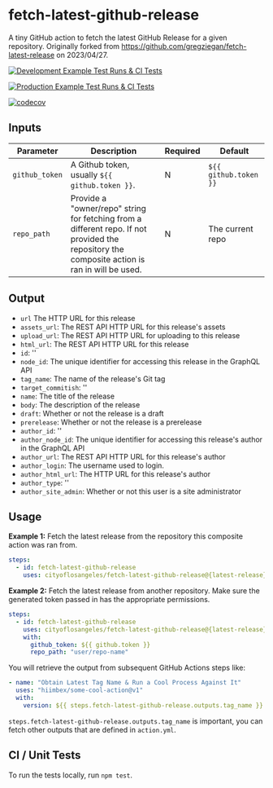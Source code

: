 # fetch-latest-github-release

A tiny GitHub action to fetch the latest GitHub Release for a given repository. Originally forked from https://github.com/gregziegan/fetch-latest-release on 2023/04/27.

[![Development Example Test Runs & CI Tests](https://github.com/CityOfLosAngeles/fetch-latest-github-release/actions/workflows/example-runs.yml/badge.svg?branch=development)](https://github.com/CityOfLosAngeles/fetch-latest-github-release/actions/workflows/example-runs.yml)

[![Production Example Test Runs & CI Tests](https://github.com/CityOfLosAngeles/fetch-latest-github-release/actions/workflows/example-runs.yml/badge.svg?branch=production)](https://github.com/CityOfLosAngeles/fetch-latest-github-release/actions/workflows/example-runs.yml)

[![codecov](https://codecov.io/gh/CityOfLosAngeles/fetch-latest-github-release/graph/badge.svg?token=TDK6PE2M0T)](https://codecov.io/gh/CityOfLosAngeles/fetch-latest-github-release)

## Inputs

| Parameter           | Description                                                                                | Required | Default      |
| ------------------- | ------------------------------------------------------------------------------------------ | -------- | ------------ |
| `github_token`      | A Github token, usually `${{ github.token }}`.                                             | N        | `${{ github.token }}`  |
| `repo_path`         | Provide a "owner/repo" string for fetching from a different repo. If not provided the repository the composite action is ran in will be used.                          | N        | The current repo       |

## Output

- `url` The HTTP URL for this release
- `assets_url`: The REST API HTTP URL for this release's assets
- `upload_url`: The REST API HTTP URL for uploading to this release
- `html_url`: The REST API HTTP URL for this release
- `id`: ''
- `node_id`: The unique identifier for accessing this release in the GraphQL API
- `tag_name`: The name of the release's Git tag
- `target_commitish`: ''
- `name`: The title of the release
- `body`: The description of the release
- `draft`: Whether or not the release is a draft
- `prerelease`: Whether or not the release is a prerelease
- `author_id`: ''
- `author_node_id`: The unique identifier for accessing this release's author in the GraphQL API
- `author_url`: The REST API HTTP URL for this release's author
- `author_login`: The username used to login.
- `author_html_url`: The HTTP URL for this release's author
- `author_type`: ''
- `author_site_admin`: Whether or not this user is a site administrator

## Usage

**Example 1:** Fetch the latest release from the repository this composite action was ran from.
```yaml
steps:
  - id: fetch-latest-github-release
    uses: cityoflosangeles/fetch-latest-github-release@{latest-release} # ex. v1, v2, v3 etc. See https://github.com/CityOfLosAngeles/fetch-latest-github-release/releases
```

**Example 2:** Fetch the latest release from another repository. Make sure the generated token passed in has the appropriate permissions.

```yaml
steps:
  - id: fetch-latest-github-release
    uses: cityoflosangeles/fetch-latest-github-release@{latest-release} # ex. v1, v2, v3 etc. See https://github.com/CityOfLosAngeles/fetch-latest-github-release/releases
    with:
      github_token: ${{ github.token }}
      repo_path: "user/repo-name"
```

You will retrieve the output from subsequent GitHub Actions steps like:

```yaml
- name: "Obtain Latest Tag Name & Run a Cool Process Against It"
  uses: "hiimbex/some-cool-action@v1"
  with:
    version: ${{ steps.fetch-latest-github-release.outputs.tag_name }}
```

`steps.fetch-latest-github-release.outputs.tag_name` is important, you can fetch other outputs
that are defined in `action.yml`.

## CI / Unit Tests

To run the tests locally, run `npm test`.
